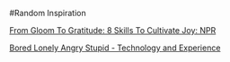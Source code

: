 #Random Inspiration


[From Gloom To Gratitude: 8 Skills To Cultivate Joy: NPR](https://www.npr.org/sections/health-shots/2019/05/05/719780061/from-gloom-to-gratitude-8-skills-to-cultivate-joy)


[ Bored Lonely Angry Stupid - Technology and Experience](https://www.vox.com/recode/2019/5/2/18510958/social-media-addiction-boredom-loneliness-society-technology-smart-phones)